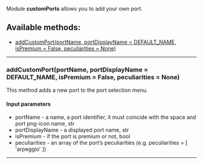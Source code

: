 Module **customPorts** allows you to add your own port.

## Available methods:

- [addCustomPort(portName, portDisplayName = DEFAULT_NAME, isPremium = False, peculiarities = None)](#addCustomPortportName-portDisplayName-DEFAULT_NAME-isPremium-False-peculiarities-None)

---

### addCustomPort(portName, portDisplayName = DEFAULT_NAME, isPremium = False, peculiarities = None)
This method adds a new port to the port selection menu.

#### Input parameters
- portName - a name, a port identifier, it must coincide with the space and port png-icon name, str
- portDisplayName - a displayed port name, str
- isPremium - if the port is premium or not, bool
- peculiarities - an array of the port’s peculiarities (e.g. peculiarities = [ 'arpeggio' ])

---
